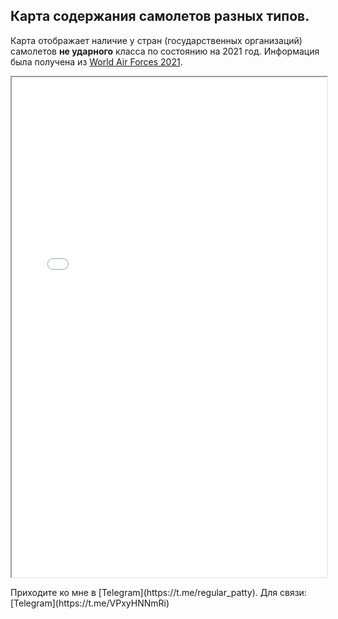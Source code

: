 Карта содержания самолетов разных типов. 
---
Карта отображает наличие у стран (государственных организаций) самолетов **не ударного** класса по состоянию на 2021 год. 
Информация была получена из [World Air Forces 2021](https://www.flightglobal.com/defence/world-air-forces-2021). 
<p align="center">
<iframe src="aviation.html" height="800" width="100%"></iframe>
</p>
Приходите ко мне в [Telegram](https://t.me/regular_patty).
Для связи: [Telegram](https://t.me/VPxyHNNmRi)
